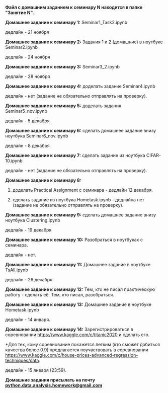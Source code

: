 **Файл с домашним заданием к семинару N находится в папке "Занятие N".**

**Домашнее задание к семинару 1:**
  Seminar1_Task2.ipynb
  
  дедлайн - 21 ноября
  
  
**Домашнее задание к семинару 2:**
  Задания 1 и 2 (домашние) в ноутбуке Seminar2.ipynb
  
  дедлайн - 24 ноября
  
  
**Домашнее задание к семинару 3:**
  Seminar3_2.ipynb
  
  дедлайн - 28 ноября
  
  
**Домашнее задание к семинару 4:**
  доделать задание Seminar4.ipynb
  
  дедлайн - нет (задание не обязательно отправлять на проверку).
  
  
**Домашнее задание к семинару 5:**
  доделать задания Seminar5_nov.ipynb
  
  дедлайн - 5 декабря


**Домашнее задание к семинару 6:**
  сделать домашнее задание внизу ноутбука Seminar6_nov.ipynb
  
  дедлайн - 8 декабря


**Домашнее задание к семинару 7:**
  сделать задание из ноутбука CIFAR-10.ipynb
  
  дедлайн - нет (задание не обязательно отправлять на проверку).
  

**Домашнее задание к семинару 8:**
   1) доделать Practical Assignment с семинара - дедлайн 12 декабря.
   
   2) сделать задание из ноутбука Hometask.ipynb - дедлайна нет (задание не обязательно отправлять на проверку).


**Домашнее задание к семинару 9:**
  сделать домашнее задание внизу ноутбука Clustering.ipynb
  
  дедлайн - 19 декабря


**Домашнее задание к семинару 10:**
  Разобраться в ноутбуках с семинара.
  
  дедлайн - нет.

**Домашнее задание к семинару 11:**
  Домашнее задание в ноутбуке TsAll.ipynb
  
  дедлайн - 26 декабря.

**Домашнее задание к семинару 12:**
  Тем, кто не писал практическую работу - сделать её. Тем, кто писал, разобраться.
  
**Домашнее задание к семинару 13:**
  Домашнее задание в ноутбуке Hometask.ipynb
  
  дедлайн - 14 января.

**Домашнее задание к семинару 14:**
  Зарегистрироваться в соревновании https://www.kaggle.com/c/titanic2020 и сделать его.
  
  *Для тех, кому соревнование покажется легким (кто сможет добиться качества более 0.9) предлагается поучаствовать в соревновании https://www.kaggle.com/c/house-prices-advanced-regression-techniques/data.

  дедлайн - 15 января (23:59).
  
**Домашние задания присылать на почту python.data.analysis.homework@gmail.com**

